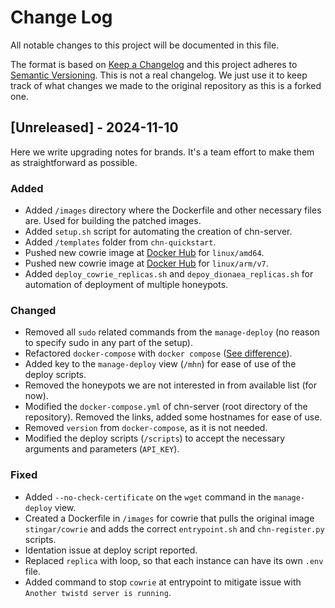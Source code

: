 
# Change Log
All notable changes to this project will be documented in this file.
 
The format is based on [Keep a Changelog](http://keepachangelog.com/)
and this project adheres to [Semantic Versioning](http://semver.org/).
This is not a real changelog. We just use it to keep track of what changes we 
made to the original repository as this is a forked one.
 
## [Unreleased] - 2024-11-10
 
Here we write upgrading notes for brands. It's a team effort to make them as
straightforward as possible.
 
### Added
- Added `/images` directory where the Dockerfile and other necessary files are. Used for building the patched images.
- Added `setup.sh` script for automating the creation of chn-server.
- Added `/templates` folder from `chn-quickstart`.
- Pushed new cowrie image at [Docker Hub](https://hub.docker.com/repository/docker/mirtia/chn-cowrie/general) for `linux/amd64`. 
- Pushed new cowrie image at [Docker Hub](https://hub.docker.com/repository/docker/mirtia/chn-cowrie-arm/general) for `linux/arm/v7`.
- Added `deploy_cowrie_replicas.sh` and `depoy_dionaea_replicas.sh` for automation of deployment of multiple honeypots.

### Changed
- Removed all `sudo` related commands from the `manage-deploy` (no reason to specify sudo in any part of the setup). 
- Refactored `docker-compose` with `docker compose` ([See difference](https://stackoverflow.com/questions/66514436/difference-between-docker-compose-and-docker-compose)).
- Added key to the `manage-deploy` view (`/mhn`) for ease of use of the deploy scripts.
- Removed the honeypots we are not interested in from available list (for now).
- Modified the `docker-compose.yml` of chn-server (root directory of the repository). Removed the links, added some hostnames for ease of use.
- Removed `version` from `docker-compose`, as it is not needed.
- Modified the deploy scripts (`/scripts`) to accept the necessary arguments and parameters (`API_KEY`).

### Fixed
- Added `--no-check-certificate` on the `wget` command in the `manage-deploy` view.
- Created a Dockerfile in `/images` for cowrie that pulls the original image `stingar/cowrie` and adds the correct `entrypoint.sh` and `chn-register.py` scripts.
- Identation issue at deploy script reported.
- Replaced `replica` with loop, so that each instance can have its own `.env` file.
- Added command to stop `cowrie` at entrypoint to mitigate issue with `Another twistd server is running`.